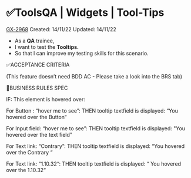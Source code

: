 # ✅ToolsQA | Widgets | Tool-Tips

[GX-2968](https://upexgalaxy3.atlassian.net/browse/GX-2968) Created: 14/11/22 Updated: 14/11/22

*   As a **QA** trainee,
*   I want to test the **Tooltips.**
*   So that I can improve my testing skills for this scenario.



✅ACCEPTANCE CRITERIA

(This feature doesn’t need BDD AC - Please take a look into the BRS tab)



🚩BUSINESS RULES SPEC

IF: This element is hovered over:

For Button : “hover me to see”:
THEN tooltip textfield is displayed: “You hovered over the Button“

For Input field: “hover me to see”:
THEN tooltip textfield is displayed: "You hovered over the text field"

For Text link: “Contrary”:
THEN tooltip textfield is displayed: “You hovered over the Contrary “

For Text link: “1.10.32“:
THEN tooltip textfield is displayed: “ You hovered over the 1.10.32“